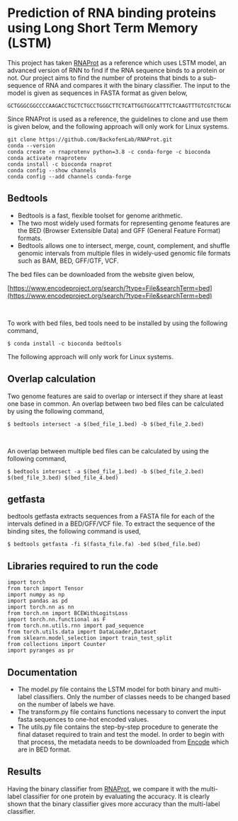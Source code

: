 # Prediction of RNA binding proteins using Long Short Term Memory (LSTM)
This project has taken [RNAProt](https://github.com/BackofenLab/RNAProt) as a reference which uses LSTM model, an advanced version of RNN to find if the RNA sequence binds to a protein or not. Our project aims to find the number of proteins that binds to a sub-sequence of RNA and compares it with the binary classifier. The input to the model is given as sequences in FASTA format as given below,

```
GCTGGGCGGCCCCAAGACCTGCTCTGCCTGGGCTTCTCATTGGTGGCATTTCTCAAGTTTGTCGTCTGCACCATCCGGAAAACCACCTCTCTCT
```


Since RNAProt is used as a reference, the guidelines to clone and use them is given below, and the following approach will only work for Linux systems.
```
git clone https://github.com/BackofenLab/RNAProt.git
conda --version
conda create -n rnaprotenv python=3.8 -c conda-forge -c bioconda
conda activate rnaprotenv
conda install -c bioconda rnaprot
conda config --show channels
conda config --add channels conda-forge
```
 
## Bedtools
* Bedtools is a fast, flexible toolset for genome arithmetic. <br>
* The two most widely used formats for representing genome features are the BED (Browser Extensible Data) and GFF (General Feature Format) formats. <br>
* Bedtools allows one to intersect, merge, count, complement, and shuffle genomic intervals from multiple files in widely-used genomic file formats such as BAM, BED, GFF/GTF, VCF.

The bed files can be downloaded from the website given below,  

[https://www.encodeproject.org/search/?type=File&searchTerm=bed](https://www.encodeproject.org/search/?type=File&searchTerm=bed)

<br>

To work with bed files, bed tools need to be installed by using the following command,
```
$ conda install -c bioconda bedtools
```
The following approach will only work for Linux systems.

## Overlap calculation
Two genome features are said to overlap or intersect if they share at least one base in common. 
An overlap between two bed files can be calculated by using the following command,
```
$ bedtools intersect -a $(bed_file_1.bed) -b $(bed_file_2.bed)
```

<br>

An overlap between multiple bed files can be calculated by using the following command,
```
$ bedtools intersect -a $(bed_file_1.bed) -b $(bed_file_2.bed) $(bed_file_3.bed) $(bed_file_4.bed)
```

## getfasta
bedtools getfasta extracts sequences from a FASTA file for each of the intervals defined in a BED/GFF/VCF file.
To extract the sequence of the binding sites, the following command is used,
```
$ bedtools getfasta -fi $(fasta_file.fa) -bed $(bed_file.bed)
```
## Libraries required to run the code

```
import torch
from torch import Tensor
import numpy as np
import pandas as pd
import torch.nn as nn
from torch.nn import BCEWithLogitsLoss
import torch.nn.functional as F
from torch.nn.utils.rnn import pad_sequence
from torch.utils.data import DataLoader,Dataset
from sklearn.model_selection import train_test_split
from collections import Counter
import pyranges as pr
```

## Documentation

* The model.py file contains the LSTM model for both binary and multi-label classifiers. Only the number of classes needs to be changed based on the number of labels we have. 
* The transform.py file contains functions necessary to convert the input fasta sequences to one-hot encoded values.
* The utils.py file contains the step-by-step procedure to generate the final dataset required to train and test the model. In order to begin with that process, the metadata needs to be downloaded from [Encode](https://www.encodeproject.org/search/?type=File&searchTerm=bed) which are in BED format.


## Results
Having the binary classifier from [RNAProt](https://github.com/BackofenLab/RNAProt), we compare it with the multi-label classifier for one protein by evaluating the accuracy. It is clearly shown that the binary classifier gives more accuracy than the multi-label classifier.




